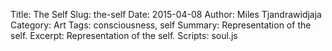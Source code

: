 Title: The Self
Slug: the-self
Date: 2015-04-08
Author: Miles Tjandrawidjaja
Category: Art
Tags: consciousness, self
Summary: Representation of the self.
Excerpt: Representation of the self.
Scripts: soul.js

<center>
<canvas id="screen" width="600" height="450">
    <script type="text/javascript" src="../js/soul.js"> </script>
</canvas>
</center>
